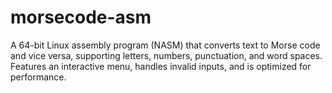 # morsecode-asm
A 64-bit Linux assembly program (NASM) that converts text to Morse code and vice versa, supporting letters, numbers, punctuation, and word spaces. Features an interactive menu, handles invalid inputs, and is optimized for performance.
